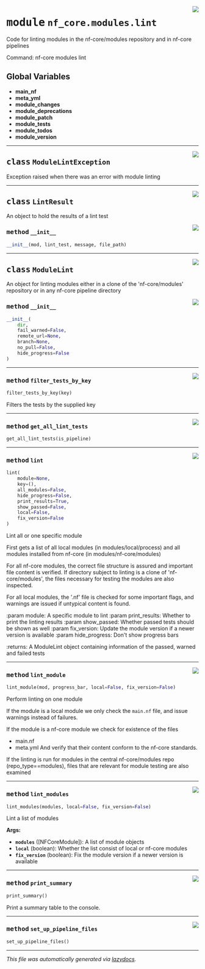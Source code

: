 <!-- markdownlint-disable -->

<a href="../../../../../../tools/nf_core/modules/lint/__init__.py#L0"><img align="right" style="float:right;" src="https://img.shields.io/badge/-source-cccccc?style=flat-square"></a>

# <kbd>module</kbd> `nf_core.modules.lint`

Code for linting modules in the nf-core/modules repository and in nf-core pipelines

Command: nf-core modules lint

## **Global Variables**

- **main_nf**
- **meta_yml**
- **module_changes**
- **module_deprecations**
- **module_patch**
- **module_tests**
- **module_todos**
- **module_version**

---

<a href="../../../../../../tools/nf_core/modules/lint/__init__.py#L34"><img align="right" style="float:right;" src="https://img.shields.io/badge/-source-cccccc?style=flat-square"></a>

## <kbd>class</kbd> `ModuleLintException`

Exception raised when there was an error with module linting

---

<a href="../../../../../../tools/nf_core/modules/lint/__init__.py#L40"><img align="right" style="float:right;" src="https://img.shields.io/badge/-source-cccccc?style=flat-square"></a>

## <kbd>class</kbd> `LintResult`

An object to hold the results of a lint test

<a href="../../../../../../tools/nf_core/modules/lint/__init__.py#L43"><img align="right" style="float:right;" src="https://img.shields.io/badge/-source-cccccc?style=flat-square"></a>

### <kbd>method</kbd> `__init__`

```python
__init__(mod, lint_test, message, file_path)
```

---

<a href="../../../../../../tools/nf_core/modules/lint/__init__.py#L51"><img align="right" style="float:right;" src="https://img.shields.io/badge/-source-cccccc?style=flat-square"></a>

## <kbd>class</kbd> `ModuleLint`

An object for linting modules either in a clone of the 'nf-core/modules' repository or in any nf-core pipeline directory

<a href="../../../../../../tools/nf_core/modules/lint/__init__.py#L67"><img align="right" style="float:right;" src="https://img.shields.io/badge/-source-cccccc?style=flat-square"></a>

### <kbd>method</kbd> `__init__`

```python
__init__(
    dir,
    fail_warned=False,
    remote_url=None,
    branch=None,
    no_pull=False,
    hide_progress=False
)
```

---

<a href="../../../../../../tools/nf_core/modules/lint/__init__.py#L239"><img align="right" style="float:right;" src="https://img.shields.io/badge/-source-cccccc?style=flat-square"></a>

### <kbd>method</kbd> `filter_tests_by_key`

```python
filter_tests_by_key(key)
```

Filters the tests by the supplied key

---

<a href="../../../../../../tools/nf_core/modules/lint/__init__.py#L117"><img align="right" style="float:right;" src="https://img.shields.io/badge/-source-cccccc?style=flat-square"></a>

### <kbd>method</kbd> `get_all_lint_tests`

```python
get_all_lint_tests(is_pipeline)
```

---

<a href="../../../../../../tools/nf_core/modules/lint/__init__.py#L132"><img align="right" style="float:right;" src="https://img.shields.io/badge/-source-cccccc?style=flat-square"></a>

### <kbd>method</kbd> `lint`

```python
lint(
    module=None,
    key=(),
    all_modules=False,
    hide_progress=False,
    print_results=True,
    show_passed=False,
    local=False,
    fix_version=False
)
```

Lint all or one specific module

First gets a list of all local modules (in modules/local/process) and all modules installed from nf-core (in modules/nf-core/modules)

For all nf-core modules, the correct file structure is assured and important file content is verified. If directory subject to linting is a clone of 'nf-core/modules', the files necessary for testing the modules are also inspected.

For all local modules, the '.nf' file is checked for some important flags, and warnings are issued if untypical content is found.

:param module: A specific module to lint :param print_results: Whether to print the linting results :param show_passed: Whether passed tests should be shown as well :param fix_version: Update the module version if a newer version is available :param hide_progress: Don't show progress bars

:returns: A ModuleLint object containing information of the passed, warned and failed tests

---

<a href="../../../../../../tools/nf_core/modules/lint/__init__.py#L282"><img align="right" style="float:right;" src="https://img.shields.io/badge/-source-cccccc?style=flat-square"></a>

### <kbd>method</kbd> `lint_module`

```python
lint_module(mod, progress_bar, local=False, fix_version=False)
```

Perform linting on one module

If the module is a local module we only check the `main.nf` file, and issue warnings instead of failures.

If the module is a nf-core module we check for existence of the files

- main.nf
- meta.yml And verify that their content conform to the nf-core standards.

If the linting is run for modules in the central nf-core/modules repo (repo_type==modules), files that are relevant for module testing are also examined

---

<a href="../../../../../../tools/nf_core/modules/lint/__init__.py#L254"><img align="right" style="float:right;" src="https://img.shields.io/badge/-source-cccccc?style=flat-square"></a>

### <kbd>method</kbd> `lint_modules`

```python
lint_modules(modules, local=False, fix_version=False)
```

Lint a list of modules

**Args:**

- <b>`modules`</b> ([NFCoreModule]): A list of module objects
- <b>`local`</b> (boolean): Whether the list consist of local or nf-core modules
- <b>`fix_version`</b> (boolean): Fix the module version if a newer version is available

---

<a href="../../../../../../tools/nf_core/modules/lint/__init__.py#L425"><img align="right" style="float:right;" src="https://img.shields.io/badge/-source-cccccc?style=flat-square"></a>

### <kbd>method</kbd> `print_summary`

```python
print_summary()
```

Print a summary table to the console.

---

<a href="../../../../../../tools/nf_core/modules/lint/__init__.py#L227"><img align="right" style="float:right;" src="https://img.shields.io/badge/-source-cccccc?style=flat-square"></a>

### <kbd>method</kbd> `set_up_pipeline_files`

```python
set_up_pipeline_files()
```

---

_This file was automatically generated via [lazydocs](https://github.com/ml-tooling/lazydocs)._
